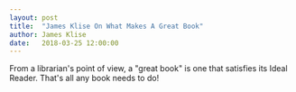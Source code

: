 ```yaml
---
layout: post
title:  "James Klise On What Makes A Great Book"
author: James Klise
date:   2018-03-25 12:00:00
---
```

From a librarian's point of view, a "great book" is one that satisfies its Ideal Reader. That's all any book needs to do!
